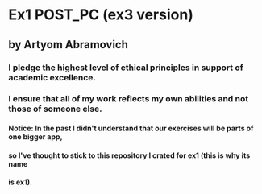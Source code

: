 # Ex1 POST_PC (ex3 version)
## by Artyom Abramovich

### I pledge the highest level of ethical principles in support of academic excellence.
### I ensure that all of my work reflects my own abilities and not those of someone else.

#### Notice: In the past I didn't understand that our exercises will be parts of one bigger app,
####            so I've thought to stick to this repository I crated for ex1 (this is why its name
####            is ex1). 

